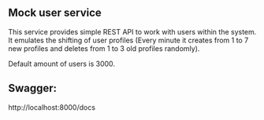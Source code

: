 ## Mock user service

This service provides simple REST API to work with users within the system. It emulates the shifting of user profiles
(Every minute it creates from 1 to 7 new profiles and deletes from 1 to 3 old profiles randomly).

Default amount of users is 3000.

## Swagger: 
http://localhost:8000/docs